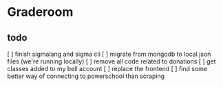 # Graderoom
## todo
[ ] finish sigmalang and sigma cli
[ ] migrate from mongodb to local json files (we're running locally)
[ ] remove all code related to donations
[ ] get classes added to my bell account
[ ] replace the frontend
[ ] find some better way of connecting to powerschool than scraping
